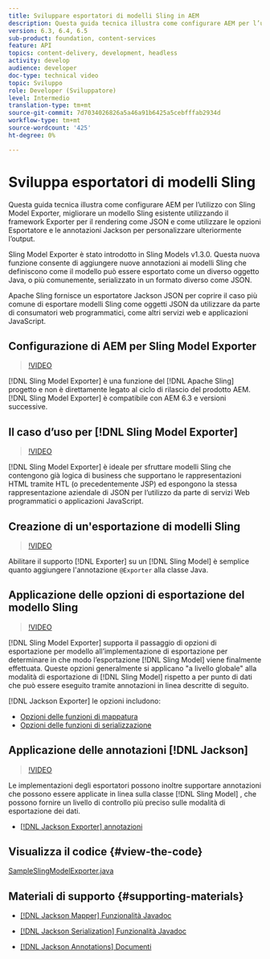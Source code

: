 ```yaml
---
title: Sviluppare esportatori di modelli Sling in AEM
description: Questa guida tecnica illustra come configurare AEM per l’utilizzo con Sling Model Exporter, migliorare un modello Sling esistente utilizzando il framework Exporter per il rendering come JSON e come utilizzare le opzioni Esportatore e le annotazioni Jackson per personalizzare ulteriormente l’output.
version: 6.3, 6.4, 6.5
sub-product: foundation, content-services
feature: API
topics: content-delivery, development, headless
activity: develop
audience: developer
doc-type: technical video
topic: Sviluppo
role: Developer (Sviluppatore)
level: Intermedio
translation-type: tm+mt
source-git-commit: 7d7034026826a5a46a91b6425a5cebfffab2934d
workflow-type: tm+mt
source-wordcount: '425'
ht-degree: 0%

---
```



# Sviluppa esportatori di modelli Sling

Questa guida tecnica illustra come configurare AEM per l’utilizzo con Sling Model Exporter, migliorare un modello Sling esistente utilizzando il framework Exporter per il rendering come JSON e come utilizzare le opzioni Esportatore e le annotazioni Jackson per personalizzare ulteriormente l’output.

Sling Model Exporter è stato introdotto in Sling Models v1.3.0. Questa nuova funzione consente di aggiungere nuove annotazioni ai modelli Sling che definiscono come il modello può essere esportato come un diverso oggetto Java, o più comunemente, serializzato in un formato diverso come JSON.

Apache Sling fornisce un esportatore Jackson JSON per coprire il caso più comune di esportare modelli Sling come oggetti JSON da utilizzare da parte di consumatori web programmatici, come altri servizi web e applicazioni JavaScript.

## Configurazione di AEM per Sling Model Exporter

>[!VIDEO](https://video.tv.adobe.com/v/16862/?quality=12&learn=on)

[!DNL Sling Model Exporter] è una funzione del  [!DNL Apache Sling] progetto e non è direttamente legato al ciclo di rilascio del prodotto AEM. [!DNL Sling Model Exporter] è compatibile con AEM 6.3 e versioni successive.

## Il caso d’uso per [!DNL Sling Model Exporter]

>[!VIDEO](https://video.tv.adobe.com/v/16863/?quality=12&learn=on)

[!DNL Sling Model Exporter] è ideale per sfruttare modelli Sling che contengono già logica di business che supportano le rappresentazioni HTML tramite HTL (o precedentemente JSP) ed espongono la stessa rappresentazione aziendale di JSON per l’utilizzo da parte di servizi Web programmatici o applicazioni JavaScript.

## Creazione di un&#39;esportazione di modelli Sling

>[!VIDEO](https://video.tv.adobe.com/v/16864/?quality=12&learn=on)

Abilitare il supporto [!DNL Exporter] su un [!DNL Sling Model] è semplice quanto aggiungere l&#39;annotazione `@Exporter` alla classe Java.

## Applicazione delle opzioni di esportazione del modello Sling

>[!VIDEO](https://video.tv.adobe.com/v/16865/?quality=12&learn=on)

[!DNL Sling Model Exporter] supporta il passaggio di opzioni di esportazione per modello all’implementazione di esportazione per determinare in che modo l’esportazione  [!DNL Sling Model] viene finalmente effettuata. Queste opzioni generalmente si applicano &quot;a livello globale&quot; alla modalità di esportazione di [!DNL Sling Model] rispetto a per punto di dati che può essere eseguito tramite annotazioni in linea descritte di seguito.

[!DNL Jackson Exporter] le opzioni includono:

* [Opzioni delle funzioni di mappatura](https://static.javadoc.io/com.fasterxml.jackson.core/jackson-databind/2.8.5/com/fasterxml/jackson/databind/MapperFeature.html)
* [Opzioni delle funzioni di serializzazione](https://static.javadoc.io/com.fasterxml.jackson.core/jackson-databind/2.8.5/com/fasterxml/jackson/databind/SerializationFeature.html)

## Applicazione delle annotazioni [!DNL Jackson]

>[!VIDEO](https://video.tv.adobe.com/v/16866/?quality=12&learn=on)

Le implementazioni degli esportatori possono inoltre supportare annotazioni che possono essere applicate in linea sulla classe [!DNL Sling Model] , che possono fornire un livello di controllo più preciso sulle modalità di esportazione dei dati.

* [[!DNL Jackson Exporter] annotazioni](https://github.com/FasterXML/jackson-annotations/wiki/Jackson-Annotations)

## Visualizza il codice {#view-the-code}

[SampleSlingModelExporter.java](https://github.com/Adobe-Consulting-Services/acs-aem-samples/blob/master/core/src/main/java/com/adobe/acs/samples/models/SampleSlingModelExporter.java)

## Materiali di supporto {#supporting-materials}

* [[!DNL Jackson Mapper] Funzionalità Javadoc](https://static.javadoc.io/com.fasterxml.jackson.core/jackson-databind/2.8.5/com/fasterxml/jackson/databind/MapperFeature.html)
* [[!DNL Jackson Serialization] Funzionalità Javadoc](https://static.javadoc.io/com.fasterxml.jackson.core/jackson-databind/2.8.5/com/fasterxml/jackson/databind/SerializationFeature.html)

* [[!DNL Jackson Annotations] Documenti](https://github.com/FasterXML/jackson-annotations/wiki/Jackson-Annotations)

